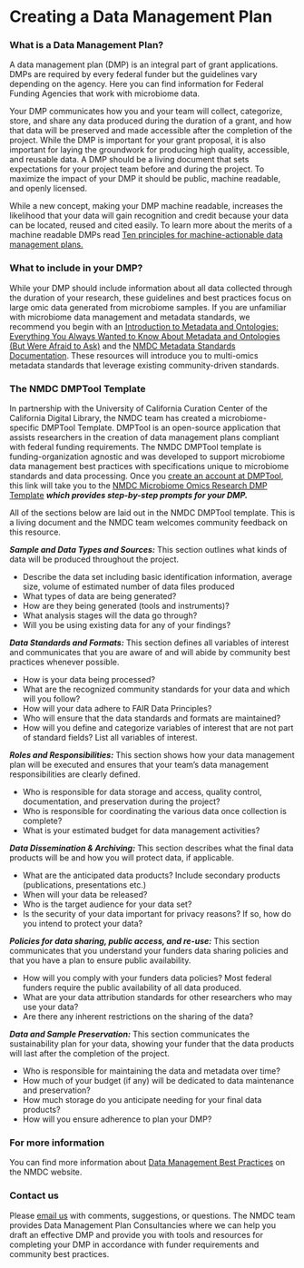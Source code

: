 # Creating a Data Management Plan

### What is a Data Management Plan? 

A data management plan (DMP) is an integral part of grant applications. DMPs are required by every federal funder but the guidelines vary depending on the agency. Here you can find information for Federal Funding Agencies that work with microbiome data.  

Your DMP communicates how you and your team will collect, categorize, store, and share any data produced during the duration of a grant, and how that data will be preserved and made accessible after the completion of the project. While the DMP is important for your grant proposal, it is also important for laying the groundwork for producing high quality, accessible, and reusable data. A DMP should be a living document that sets expectations for your project team before and during the project. To maximize the impact of your DMP it should be public, machine readable, and openly licensed. 

While a new concept, making your DMP machine readable, increases the likelihood that your data will gain recognition and credit because your data can be located, reused and cited easily. To learn more about the merits of a machine readable DMPs read [Ten principles for machine-actionable data management plans.](https://journals.plos.org/ploscompbiol/article?id=10.1371/journal.pcbi.1006750) 

### What to include in your DMP? 

While your DMP should include information about all data collected through the duration of your research, these guidelines and best practices focus on large omic data generated from microbiome samples. If you are unfamiliar with microbiome data management and metadata standards, we recommend you begin with an [Introduction to Metadata and Ontologies: Everything You Always Wanted to Know About Metadata and Ontologies (But Were Afraid to Ask)](https://microbiomedata.org/introduction-to-metadata-and-ontologies/) and the [NMDC Metadata Standards Documentation](https://nmdc-documentation.readthedocs.io/en/latest/reference/metadata/combined_schema_docs.html). These resources will introduce you to multi-omics metadata standards that leverage existing community-driven standards. 

### The NMDC DMPTool Template
In partnership with the University of California Curation Center of the California Digital Library, the NMDC team has created a microbiome-specific DMPTool Template. DMPTool is an open-source application that assists researchers in the creation of data management plans compliant with federal funding requirements. The NMDC DMPTool template is funding-organization agnostic and was developed to support microbiome data management best practices with specifications unique to microbiome standards and data processing. Once you [create an account at DMPTool](https://dmptool.org/), this link will take you to the [NMDC Microbiome Omics Research DMP Template](https://dmptool.org/plans?plan%5Bfunder%5D%5Bid%5D=%7B+%22id%22%3A+4265%2C+%22name[…]Microbiome+Data+Collaborative%22+%7D&plan%5Btemplate_id%5D=1321) ***which provides step-by-step prompts for your DMP.***

All of the sections below are laid out in the NMDC DMPTool template. This is a living document and the NMDC team welcomes community feedback on this resource. 

***Sample and Data Types and Sources:*** This section outlines what kinds of data will be produced throughout the project. 

* Describe the data set including basic identification information, average size, volume of estimated number of data files produced
* What types of data are being generated? 
* How are they being generated (tools and instruments)? 
* What analysis stages will the data go through? 
* Will you be using existing data for any of your findings?

***Data Standards and Formats:*** This section defines all variables of interest and communicates that you are aware of and will abide by community best practices whenever possible. 

* How is your data being processed? 
* What are the recognized community standards for your data and which will you follow? 
* How will your data adhere to FAIR Data Principles?
* Who will ensure that the data standards and formats are maintained? 
* How will you define and categorize variables of interest that are not part of standard fields? List all variables of interest.

***Roles and Responsibilities:*** This section shows how your data management plan will be executed and ensures that your team’s data management responsibilities are clearly defined. 

* Who is responsible for data storage and access, quality control, documentation, and preservation during the project?
* Who is responsible for coordinating the various data once collection is complete? 
* What is your estimated budget for data management activities? 

***Data Dissemination & Archiving:*** This section describes what the final data products will be and how you will protect data, if applicable. 

* What are the anticipated data products? Include secondary products (publications, presentations etc.)  
* When will your data be released? 
* Who is the target audience for your data set? 
* Is the security of your data important for privacy reasons? If so, how do you intend to protect your data?  

***Policies for data sharing, public access, and re-use:*** This section communicates that you understand your funders data sharing policies and that you have a plan to ensure public availability. 

* How will you comply with your funders data policies? Most federal funders require the public availability of all data produced. 
* What are your data attribution standards for other researchers who may use your data? 
* Are there any inherent restrictions on the sharing of the data? 

***Data and Sample Preservation:*** This section communicates the sustainability plan for your data, showing your funder that the data products will last after the completion of the project. 

* Who is responsible for maintaining the data and metadata over time? 
* How much of your budget (if any) will be dedicated to data maintenance and preservation?
* How much storage do you anticipate needing for your final data products? 
* How will you ensure adherence to plan your DMP? 


### For more information 
You can find more information about [Data Management Best Practices](https://microbiomedata.org/data-management/) on the NMDC website.

### Contact us

Please [email us](https://microbiomedata.org/contact/) with comments, suggestions, or questions. The NMDC team provides Data Management Plan Consultancies where we can help you draft an effective DMP and provide you with tools and resources for completing your DMP in accordance with funder requirements and community best practices. 
 

